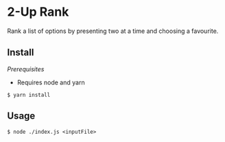 # 2-Up Rank

Rank a list of options by presenting two at a time and choosing a favourite.

## Install

*Prerequisites*
* Requires node and yarn

```
$ yarn install
```

## Usage

```
$ node ./index.js <inputFile>
```
